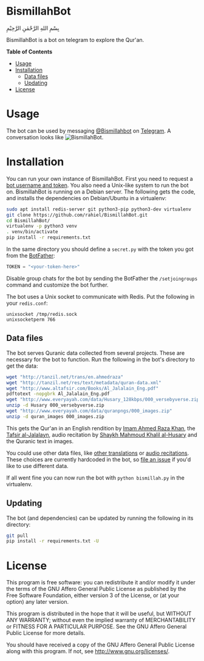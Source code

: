 # BismillahBot

بِسْمِ اللهِ الرَّحْمٰنِ الرَّحِيْمِ

BismillahBot is a bot on telegram to explore the Qur'an.

<!-- markdown-toc start - Don't edit this section. Run M-x markdown-toc-generate-toc again -->
**Table of Contents**

- [Usage](#usage)
- [Installation](#installation)
    - [Data files](#data-files)
    - [Updating](#updating)
- [License](#license)

<!-- markdown-toc end -->

# Usage

The bot can be used by messaging
[@Bismillahbot](https://telegram.me/BismillahBot) on
[Telegram](https://telegram.org/). A conversation looks like
![BismillahBot](https://i.imgur.com/kITXcHz.png "Sample conversation").

# Installation

You can run your own instance of BismillahBot. First you need to request a
[bot username and token](https://core.telegram.org/bots#3-how-do-i-create-a-bot).
You also need a Unix-like system to run the bot on. BismillahBot is running on a
Debian server. The following gets the code, and installs the dependencies on
Debian/Ubuntu in a virtualenv:

```bash
sudo apt install redis-server git python3-pip python3-dev virtualenv
git clone https://github.com/rahiel/BismillahBot.git
cd BismillahBot/
virtualenv -p python3 venv
. venv/bin/activate
pip install -r requirements.txt
```

In the same directory you should define a `secret.py` with the token you got
from the [BotFather](https://telegram.me/botfather):

```python
TOKEN = "<your-token-here>"
```

Disable group chats for the bot by sending the BotFather the `/setjoingroups`
command and customize the bot further.

The bot uses a Unix socket to communicate with Redis. Put the following in your
`redis.conf`:

```
unixsocket /tmp/redis.sock
unixsocketperm 766
```

## Data files

The bot serves Quranic data collected from several projects. These are necessary
for the bot to function. Run the following in the bot's directory to get the
data:

```bash
wget "http://tanzil.net/trans/en.ahmedraza"
wget "http://tanzil.net/res/text/metadata/quran-data.xml"
wget "http://www.altafsir.com/Books/Al_Jalalain_Eng.pdf"
pdftotext -nopgbrk Al_Jalalain_Eng.pdf
wget "http://www.everyayah.com/data/Husary_128kbps/000_versebyverse.zip"
unzip -d Husary 000_versebyverse.zip
wget "http://www.everyayah.com/data/quranpngs/000_images.zip"
unzip -d quran_images 000_images.zip
```

This gets the Qur'an in an English rendition by
[Imam Ahmed Raza Khan](https://en.wikipedia.org/wiki/Ahmed_Raza_Khan_Barelvi),
the [Tafsir al-Jalalayn](http://www.altafsir.com/Al-Jalalayn.asp), audio
recitation by
[Shaykh Mahmoud Khalil al-Husary](https://en.wikipedia.org/wiki/Mahmoud_Khalil_Al-Hussary)
and the Quranic text in images.

You could use other data files, like
[other translations](http://tanzil.net/trans/) or
[audio recitations](http://www.everyayah.com/data/status.php). These choices are
currently hardcoded in the bot, so
[file an issue](https://github.com/rahiel/BismillahBot/issues/new) if you'd like
to use different data.

If all went fine you can now run the bot with `python bismillah.py` in the
virtualenv.

## Updating

The bot (and dependencies) can be updated by running the following in its
directory:

```bash
git pull
pip install -r requirements.txt -U
```

# License

This program is free software: you can redistribute it and/or modify it under
the terms of the GNU Affero General Public License as published by the Free
Software Foundation, either version 3 of the License, or (at your option) any
later version.

This program is distributed in the hope that it will be useful, but WITHOUT ANY
WARRANTY; without even the implied warranty of MERCHANTABILITY or FITNESS FOR A
PARTICULAR PURPOSE. See the GNU Affero General Public License for more details.

You should have received a copy of the GNU Affero General Public License along
with this program. If not, see <http://www.gnu.org/licenses/>.
